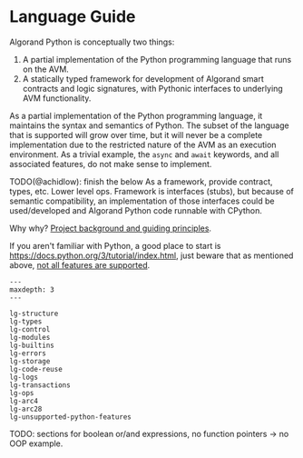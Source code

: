 # Language Guide

Algorand Python is conceptually two things:

1. A partial implementation of the Python programming language that runs on the AVM.
2. A statically typed framework for development of Algorand smart contracts and logic
   signatures, with Pythonic interfaces to underlying AVM functionality.

As a partial implementation of the Python programming language, it maintains the syntax and
semantics of Python. The subset of the language that is supported will grow over time, but it will
never be a complete implementation due to the restricted nature of the AVM as an execution
environment. As a trivial example, the `async` and `await` keywords, and all associated features,
do not make sense to implement.

TODO(@achidlow): finish the below
As a framework, provide contract, types, etc. Lower level ops. Framework is interfaces (stubs),
but because of semantic compatibility, an implementation of those interfaces could be used/developed
and Algorand Python code runnable with CPython.

Why why? [Project background and guiding principles](principles.md).

If you aren't familiar with Python, a good place to start is https://docs.python.org/3/tutorial/index.html,
just beware that as mentioned above, [not all features are supported](./lg-unsupported-python-features.md).

```{toctree}
---
maxdepth: 3
---

lg-structure
lg-types
lg-control
lg-modules
lg-builtins
lg-errors
lg-storage
lg-code-reuse
lg-logs
lg-transactions
lg-ops
lg-arc4
lg-arc28
lg-unsupported-python-features
```

TODO: sections for boolean or/and expressions, no function pointers -> no OOP example.
